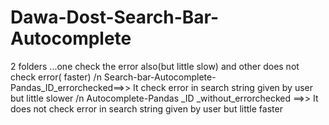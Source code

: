 # Dawa-Dost-Search-Bar-Autocomplete
2 folders ...one check the error also(but little slow) and other does not check error( faster) /n
Search-bar-Autocomplete-Pandas_ID_errorchecked==>> It check error in search string given by user but little slower   /n
Autocomplete-Pandas _ID _without_errorchecked ==>> It does not check error in search string given by user but little faster

